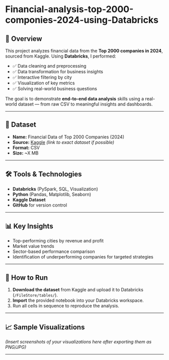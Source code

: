 # Financial-analysis-top-2000-componies-2024-using-Databricks

## 📌 Overview
This project analyzes financial data from the **Top 2000 companies in 2024**, sourced from Kaggle.
Using **Databricks**, I performed:
- ✅ Data cleaning and preprocessing
- ✅ Data transformation for business insights
- ✅ Interactive filtering by city
- ✅ Visualization of key metrics
- ✅ Solving real-world business questions

The goal is to demonstrate **end-to-end data analysis** skills using a real-world dataset — from raw CSV to meaningful insights and dashboards.

---

## 📂 Dataset
- **Name:** Financial Data of Top 2000 Companies (2024)
- **Source:** [Kaggle](https://www.kaggle.com/) *(link to exact dataset if possible)*
- **Format:** CSV
- **Size:** ~X MB

---

## 🛠 Tools & Technologies
- **Databricks** (PySpark, SQL, Visualization)
- **Python** (Pandas, Matplotlib, Seaborn)
- **Kaggle Dataset**
- **GitHub** for version control

---

## 📊 Key Insights
- Top-performing cities by revenue and profit
- Market value trends
- Sector-based performance comparison
- Identification of underperforming companies for targeted strategies

---

## 🚀 How to Run
1. **Download the dataset** from Kaggle and upload it to Databricks (`/FileStore/tables/`).
2. **Import** the provided notebook into your Databricks workspace.
3. Run all cells in sequence to reproduce the analysis.

---

## 📈 Sample Visualizations
*(Insert screenshots of your visualizations here after exporting them as PNG/JPG)*

---
